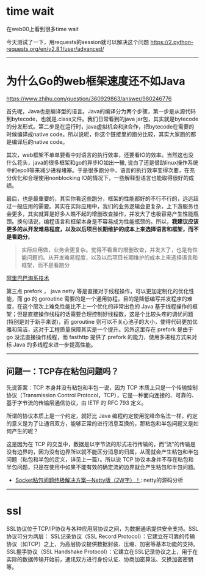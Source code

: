 # time wait

在web00上看到很多time wait

今天测试了一下，用requests的session就可以解决这个问题 https://2.python-requests.org/en/v2.8.1/user/advanced/

---
# 为什么Go的web框架速度还不如Java

https://www.zhihu.com/question/360929863/answer/980246776

首先呢，Java也是编译型的语言。Java的编译分为两个步骤，第一步是从源代码到bytecode，也就是.class文件。我们日常看到的java jar包，其实就是bytecode的分发形式。第二步是在运行时，java虚拟机会和jit合作，把bytecode在需要的时候编译成native code。所以说呢，你这个链接里的跑分比较，其实大家跑的都是编译后的native code。

其次，web框架不单单要看中对语言的执行效率，还要看IO的效率。当然这也没什么花头，java的很多框架和go的异步IO如出一辙, 说白了还是借助linux操作系统中的epoll等来减少进程堵塞。于是很多跑分中，语言的执行效率变得次要，在充分优化和合理使用nonblocking IO的情况下，一些解释型语言也能取得很好的成绩。

最后，也是最重要的，其实你看这些跑分，框架的性能都好的不行不行的，远远超过一般应用的需要。其实在实际应用中，我们的业务逻辑会更复杂，上下游服务也会更多，其实就算是好多人瞧不起的增删改查操作，并发大了也极容易产生性能瓶颈。换句话说，编程语言和框架本身是不容易成为性能瓶颈的。所以，**我建议应该更多的从开发难易程度，以及以后项目长期维护的成本上来选择语言和框架，而不是看跑分**。

> 实际应用做，业务会更复杂。觉得不看重的增删改查，并发大了，也是有性能问题的。从开发难易程度，以及以后项目长期维护的成本上来选择语言和框架，而不是看跑分


[阿里巴巴淘系技术](https://www.zhihu.com/question/360929863/answer/1650981553)

第三点 prefork ， java netty 等是直接对于线程操作，可以更加定制化的优化性能，而 go 的 goroutine 需要的是一个通用协程，目的是降低编写并发程序的难度，在这个层次上难免性能比不上一个优化的非常出色的 Java 基于线程操作的框架；但是直接操作线程的话需要合理控制好线程数，这是个比较头疼的调优问题(特别是对于新手来说)，而 goroutine 则可以不关心池子的大小，使得代码更加优雅和简洁，这对于工程质量保障其实是一个提升。另外这里存在 prefork 是由于 go 没法直接操作线程，而 fasthttp 提供了 prefork 的能力，使用多进程方式来对标 Java 的多线程来进一步提高性能。

---

## 问题一：TCP存在粘包问题吗？

先说答案：TCP 本身并没有粘包和半包一说，因为 TCP 本质上只是一个传输控制协议（Transmission Control Protocol，TCP），它是一种面向连接的、可靠的、基于字节流的传输层通信协议，由 IETF 的 RFC 793 定义。

所谓的协议本质上是一个约定，就好比 Java 编程约定使用驼峰命名法一样，约定的意义是为了让通讯双方，能够正常的进行消息互换的，那粘包和半包问题又是如何产生的呢？

这是因为在 TCP 的交互中，数据是以字节流的形式进行传输的，而“流”的传输是没有边界的，因为没有边界所以就不能区分消息的归属，从而就会产生粘包和半包问题（粘包和半包的定义，详见上一篇）。所以说 TCP 协议本身并不存在粘包和半包问题，只是在使用中如果不能有效的确定流的边界就会产生粘包和半包问题。

- [Socket粘包问题终极解决方案—Netty版（2W字）！](https://juejin.cn/post/6917043797684584461): netty的源码分析
---

# ssl

SSL协议位于TCP/IP协议与各种应用层协议之间，为数据通讯提供安全支持。SSL协议可分为两层： SSL记录协议（SSL Record Protocol）：它建立在可靠的传输协议（如TCP）之上，为高层协议提供数据封装、压缩、加密等基本功能的支持。 SSL握手协议（SSL Handshake Protocol）：它建立在SSL记录协议之上，用于在实际的数据传输开始前，通讯双方进行身份认证、协商加密算法、交换加密密钥等。
